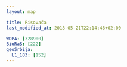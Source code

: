 ```yaml
---
layout: map

title: Risovača
last_modified_at: 2018-05-21T22:14:46+02:00

WDPA: [328900]
BioRaS: [222]
geoSrbija:
  L1_183: [152]
---
```

